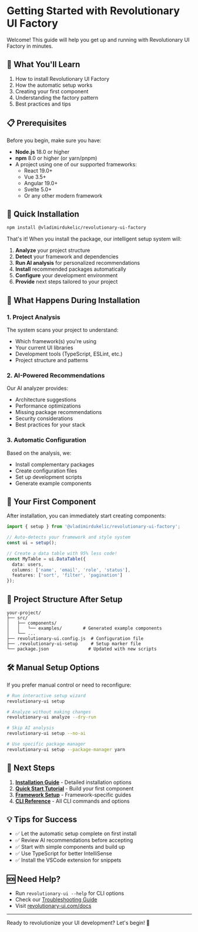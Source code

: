# Getting Started with Revolutionary UI Factory

Welcome! This guide will help you get up and running with Revolutionary UI Factory in minutes.

## 🎯 What You'll Learn

1. How to install Revolutionary UI Factory
2. How the automatic setup works
3. Creating your first component
4. Understanding the factory pattern
5. Best practices and tips

## 📋 Prerequisites

Before you begin, make sure you have:

- **Node.js** 18.0 or higher
- **npm** 8.0 or higher (or yarn/pnpm)
- A project using one of our supported frameworks:
  - React 19.0+
  - Vue 3.5+
  - Angular 19.0+
  - Svelte 5.0+
  - Or any other modern framework

## 🚀 Quick Installation

```bash
npm install @vladimirdukelic/revolutionary-ui-factory
```

That's it! When you install the package, our intelligent setup system will:

1. **Analyze** your project structure
2. **Detect** your framework and dependencies
3. **Run AI analysis** for personalized recommendations
4. **Install** recommended packages automatically
5. **Configure** your development environment
6. **Provide** next steps tailored to your project

## 🤖 What Happens During Installation

### 1. Project Analysis
The system scans your project to understand:
- Which framework(s) you're using
- Your current UI libraries
- Development tools (TypeScript, ESLint, etc.)
- Project structure and patterns

### 2. AI-Powered Recommendations
Our AI analyzer provides:
- Architecture suggestions
- Performance optimizations
- Missing package recommendations
- Security considerations
- Best practices for your stack

### 3. Automatic Configuration
Based on the analysis, we:
- Install complementary packages
- Create configuration files
- Set up development scripts
- Generate example components

## 🎨 Your First Component

After installation, you can immediately start creating components:

```typescript
import { setup } from '@vladimirdukelic/revolutionary-ui-factory';

// Auto-detects your framework and style system
const ui = setup();

// Create a data table with 95% less code!
const MyTable = ui.DataTable({
  data: users,
  columns: ['name', 'email', 'role', 'status'],
  features: ['sort', 'filter', 'pagination']
});
```

## 📁 Project Structure After Setup

```
your-project/
├── src/
│   ├── components/
│   │   └── examples/        # Generated example components
│   └── ...
├── revolutionary-ui.config.js  # Configuration file
├── .revolutionary-ui-setup     # Setup marker file
└── package.json               # Updated with new scripts
```

## 🛠️ Manual Setup Options

If you prefer manual control or need to reconfigure:

```bash
# Run interactive setup wizard
revolutionary-ui setup

# Analyze without making changes
revolutionary-ui analyze --dry-run

# Skip AI analysis
revolutionary-ui setup --no-ai

# Use specific package manager
revolutionary-ui setup --package-manager yarn
```

## 📖 Next Steps

1. **[Installation Guide](./installation.md)** - Detailed installation options
2. **[Quick Start Tutorial](./quick-start.md)** - Build your first component
3. **[Framework Setup](./framework-setup.md)** - Framework-specific guides
4. **[CLI Reference](../cli/README.md)** - All CLI commands and options

## 💡 Tips for Success

- ✅ Let the automatic setup complete on first install
- ✅ Review AI recommendations before accepting
- ✅ Start with simple components and build up
- ✅ Use TypeScript for better IntelliSense
- ✅ Install the VSCode extension for snippets

## 🆘 Need Help?

- Run `revolutionary-ui --help` for CLI options
- Check our [Troubleshooting Guide](../TROUBLESHOOTING.md)
- Visit [revolutionary-ui.com/docs](https://revolutionary-ui.com/docs)

---

Ready to revolutionize your UI development? Let's begin! 🚀